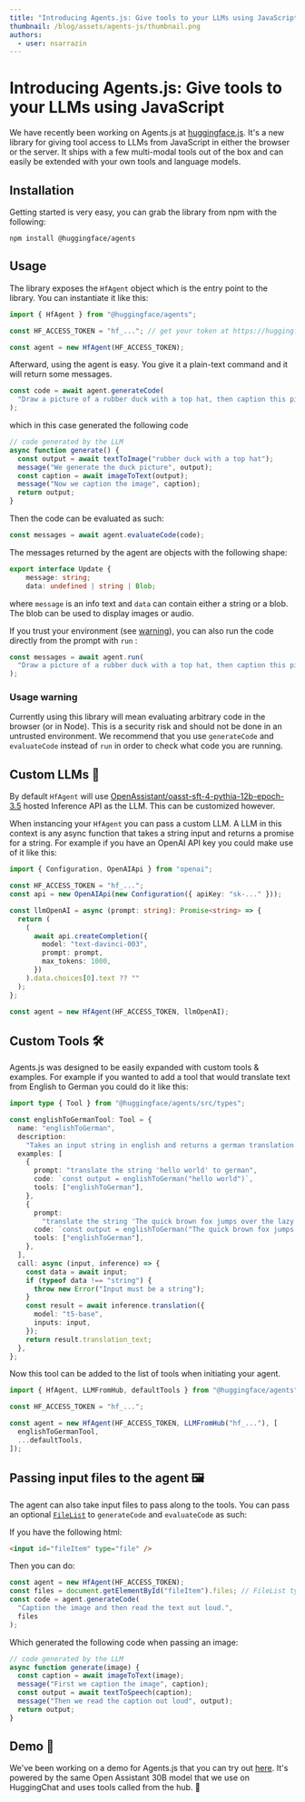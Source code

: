 ```yaml
---
title: "Introducing Agents.js: Give tools to your LLMs using JavaScript"
thumbnail: /blog/assets/agents-js/thumbnail.png
authors:
  - user: nsarrazin
---
```


# Introducing Agents.js: Give tools to your LLMs using JavaScript

<!-- {blog_metadata} -->
<!-- {authors} -->

We have recently been working on Agents.js at [huggingface.js](https://github.com/huggingface/huggingface.js/blob/main/packages/agents/README.md). It's a new library for giving tool access to LLMs from JavaScript in either the browser or the server. It ships with a few multi-modal tools out of the box and can easily be extended with your own tools and language models.

## Installation

Getting started is very easy, you can grab the library from npm with the following:

```
npm install @huggingface/agents
```

## Usage

The library exposes the `HfAgent` object which is the entry point to the library. You can instantiate it like this:

```ts
import { HfAgent } from "@huggingface/agents";

const HF_ACCESS_TOKEN = "hf_..."; // get your token at https://huggingface.co/settings/tokens

const agent = new HfAgent(HF_ACCESS_TOKEN);
```

Afterward, using the agent is easy. You give it a plain-text command and it will return some messages.

```ts
const code = await agent.generateCode(
  "Draw a picture of a rubber duck with a top hat, then caption this picture."
);
```

which in this case generated the following code

```js
// code generated by the LLM
async function generate() {
  const output = await textToImage("rubber duck with a top hat");
  message("We generate the duck picture", output);
  const caption = await imageToText(output);
  message("Now we caption the image", caption);
  return output;
}
```

Then the code can be evaluated as such:

```ts
const messages = await agent.evaluateCode(code);
```

The messages returned by the agent are objects with the following shape:

```ts
export interface Update {
	message: string;
	data: undefined | string | Blob;
```

where `message` is an info text and `data` can contain either a string or a blob. The blob can be used to display images or audio.

If you trust your environment (see [warning](#usage-warning)), you can also run the code directly from the prompt with `run` :

```ts
const messages = await agent.run(
  "Draw a picture of a rubber duck with a top hat, then caption this picture."
);
```

### Usage warning

Currently using this library will mean evaluating arbitrary code in the browser (or in Node). This is a security risk and should not be done in an untrusted environment. We recommend that you use `generateCode` and `evaluateCode` instead of `run` in order to check what code you are running.

## Custom LLMs 💬

By default `HfAgent` will use [OpenAssistant/oasst-sft-4-pythia-12b-epoch-3.5](https://huggingface.co/OpenAssistant/oasst-sft-4-pythia-12b-epoch-3.5) hosted Inference API as the LLM. This can be customized however.

When instancing your `HfAgent` you can pass a custom LLM. A LLM in this context is any async function that takes a string input and returns a promise for a string. For example if you have an OpenAI API key you could make use of it like this:

```ts
import { Configuration, OpenAIApi } from "openai";

const HF_ACCESS_TOKEN = "hf_...";
const api = new OpenAIApi(new Configuration({ apiKey: "sk-..." }));

const llmOpenAI = async (prompt: string): Promise<string> => {
  return (
    (
      await api.createCompletion({
        model: "text-davinci-003",
        prompt: prompt,
        max_tokens: 1000,
      })
    ).data.choices[0].text ?? ""
  );
};

const agent = new HfAgent(HF_ACCESS_TOKEN, llmOpenAI);
```

## Custom Tools 🛠️

Agents.js was designed to be easily expanded with custom tools & examples. For example if you wanted to add a tool that would translate text from English to German you could do it like this:

```ts
import type { Tool } from "@huggingface/agents/src/types";

const englishToGermanTool: Tool = {
  name: "englishToGerman",
  description:
    "Takes an input string in english and returns a german translation. ",
  examples: [
    {
      prompt: "translate the string 'hello world' to german",
      code: `const output = englishToGerman("hello world")`,
      tools: ["englishToGerman"],
    },
    {
      prompt:
        "translate the string 'The quick brown fox jumps over the lazy dog` into german",
      code: `const output = englishToGerman("The quick brown fox jumps over the lazy dog")`,
      tools: ["englishToGerman"],
    },
  ],
  call: async (input, inference) => {
    const data = await input;
    if (typeof data !== "string") {
      throw new Error("Input must be a string");
    }
    const result = await inference.translation({
      model: "t5-base",
      inputs: input,
    });
    return result.translation_text;
  },
};
```

Now this tool can be added to the list of tools when initiating your agent.

```ts
import { HfAgent, LLMFromHub, defaultTools } from "@huggingface/agents";

const HF_ACCESS_TOKEN = "hf_...";

const agent = new HfAgent(HF_ACCESS_TOKEN, LLMFromHub("hf_..."), [
  englishToGermanTool,
  ...defaultTools,
]);
```

## Passing input files to the agent 🖼️

The agent can also take input files to pass along to the tools. You can pass an optional [`FileList`](https://developer.mozilla.org/en-US/docs/Web/API/FileList) to `generateCode` and `evaluateCode` as such:

If you have the following html:

```html
<input id="fileItem" type="file" />
```

Then you can do:

```ts
const agent = new HfAgent(HF_ACCESS_TOKEN);
const files = document.getElementById("fileItem").files; // FileList type
const code = agent.generateCode(
  "Caption the image and then read the text out loud.",
  files
);
```

Which generated the following code when passing an image:

```ts
// code generated by the LLM
async function generate(image) {
  const caption = await imageToText(image);
  message("First we caption the image", caption);
  const output = await textToSpeech(caption);
  message("Then we read the caption out loud", output);
  return output;
}
```

## Demo 🎉

We've been working on a demo for Agents.js that you can try out [here](https://nsarrazin-agents-js-oasst.hf.space/). It's powered by the same Open Assistant 30B model that we use on HuggingChat and uses tools called from the hub. 🚀
